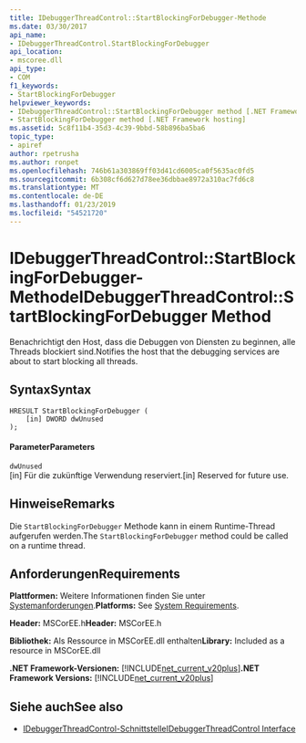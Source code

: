 ```yaml
---
title: IDebuggerThreadControl::StartBlockingForDebugger-Methode
ms.date: 03/30/2017
api_name:
- IDebuggerThreadControl.StartBlockingForDebugger
api_location:
- mscoree.dll
api_type:
- COM
f1_keywords:
- StartBlockingForDebugger
helpviewer_keywords:
- IDebuggerThreadControl::StartBlockingForDebugger method [.NET Framework hosting]
- StartBlockingForDebugger method [.NET Framework hosting]
ms.assetid: 5c8f11b4-35d3-4c39-9bbd-58b896ba5ba6
topic_type:
- apiref
author: rpetrusha
ms.author: ronpet
ms.openlocfilehash: 746b61a303869ff03d41cd6005ca0f5635ac0fd5
ms.sourcegitcommit: 6b308cf6d627d78ee36dbbae8972a310ac7fd6c8
ms.translationtype: MT
ms.contentlocale: de-DE
ms.lasthandoff: 01/23/2019
ms.locfileid: "54521720"
---
```

# <a name="idebuggerthreadcontrolstartblockingfordebugger-method"></a><span data-ttu-id="afe3e-102">IDebuggerThreadControl::StartBlockingForDebugger-Methode</span><span class="sxs-lookup"><span data-stu-id="afe3e-102">IDebuggerThreadControl::StartBlockingForDebugger Method</span></span>
<span data-ttu-id="afe3e-103">Benachrichtigt den Host, dass die Debuggen von Diensten zu beginnen, alle Threads blockiert sind.</span><span class="sxs-lookup"><span data-stu-id="afe3e-103">Notifies the host that the debugging services are about to start blocking all threads.</span></span>  
  
## <a name="syntax"></a><span data-ttu-id="afe3e-104">Syntax</span><span class="sxs-lookup"><span data-stu-id="afe3e-104">Syntax</span></span>  
  
```  
HRESULT StartBlockingForDebugger (  
    [in] DWORD dwUnused  
);  
```  
  
#### <a name="parameters"></a><span data-ttu-id="afe3e-105">Parameter</span><span class="sxs-lookup"><span data-stu-id="afe3e-105">Parameters</span></span>  
 `dwUnused`  
 <span data-ttu-id="afe3e-106">[in] Für die zukünftige Verwendung reserviert.</span><span class="sxs-lookup"><span data-stu-id="afe3e-106">[in] Reserved for future use.</span></span>  
  
## <a name="remarks"></a><span data-ttu-id="afe3e-107">Hinweise</span><span class="sxs-lookup"><span data-stu-id="afe3e-107">Remarks</span></span>  
 <span data-ttu-id="afe3e-108">Die `StartBlockingForDebugger` Methode kann in einem Runtime-Thread aufgerufen werden.</span><span class="sxs-lookup"><span data-stu-id="afe3e-108">The `StartBlockingForDebugger` method could be called on a runtime thread.</span></span>  
  
## <a name="requirements"></a><span data-ttu-id="afe3e-109">Anforderungen</span><span class="sxs-lookup"><span data-stu-id="afe3e-109">Requirements</span></span>  
 <span data-ttu-id="afe3e-110">**Plattformen:** Weitere Informationen finden Sie unter [Systemanforderungen](../../../../docs/framework/get-started/system-requirements.md).</span><span class="sxs-lookup"><span data-stu-id="afe3e-110">**Platforms:** See [System Requirements](../../../../docs/framework/get-started/system-requirements.md).</span></span>  
  
 <span data-ttu-id="afe3e-111">**Header:** MSCorEE.h</span><span class="sxs-lookup"><span data-stu-id="afe3e-111">**Header:** MSCorEE.h</span></span>  
  
 <span data-ttu-id="afe3e-112">**Bibliothek:** Als Ressource in MSCorEE.dll enthalten</span><span class="sxs-lookup"><span data-stu-id="afe3e-112">**Library:** Included as a resource in MSCorEE.dll</span></span>  
  
 <span data-ttu-id="afe3e-113">**.NET Framework-Versionen:** [!INCLUDE[net_current_v20plus](../../../../includes/net-current-v20plus-md.md)]</span><span class="sxs-lookup"><span data-stu-id="afe3e-113">**.NET Framework Versions:** [!INCLUDE[net_current_v20plus](../../../../includes/net-current-v20plus-md.md)]</span></span>  
  
## <a name="see-also"></a><span data-ttu-id="afe3e-114">Siehe auch</span><span class="sxs-lookup"><span data-stu-id="afe3e-114">See also</span></span>
- [<span data-ttu-id="afe3e-115">IDebuggerThreadControl-Schnittstelle</span><span class="sxs-lookup"><span data-stu-id="afe3e-115">IDebuggerThreadControl Interface</span></span>](../../../../docs/framework/unmanaged-api/hosting/idebuggerthreadcontrol-interface.md)
